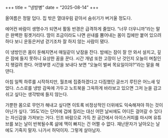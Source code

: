 +++
title = “냉방병”
date = “2025-08-14”
+++

올여름은 정말 덥다. 집 밖은 열대우림 같아서 숨쉬기가 버거울 정도다.

에어컨 바람이 생명수가 되면서 활동 반경은 급격하게 줄었다. “너무 더우니까”라는 말은 완벽한 핑곗거리다. 땀이 조금이라도 나면 쉰내를 뿜어내는 몸이 집에만 붙어 있으려 하다 보니 운동은커녕 걷기조차 잘 하지 않는 사람이 됐다.

이 냉방인은 몸이 둔해지면서 매일같이 낮잠을 잔다. 밤에는 잠이 잘 안 와서 설치고, 깊은 잠에 들지 못하니 요상한 꿈을 꾼다. 시간 개념 또한 고장이 난 것인지 오늘이 며칠인지 헷갈려 한다. 어영부영 시간을 보내다 보면 “오늘이 벌써 목요일이야?”라는 말을 해댄다.

아침 일찍 하루를 시작하지만, 월초에 집중하겠다고 다짐했던 글쓰기 루틴은 어느새 잊었다. 스스로를 냉방 감옥에 가두고 노트북을 그윽하게 바라보고 있으면 그저 눈을 감고 쉬고 싶다는 생각밖에 들지 않는다.

가뿐한 몸으로 무언가 해내고 싶다면 이토록 비정상적인 더위에도 익숙해져야 하는 것이 아닌가 싶다. ‘35도’라는 단어에 겁에 질리는 대신 어떤 날씨에도 어디든 걸어갈 수 있다는 자신감을 가져보는 거다. 인조 바람으로 가득 찬 공간에서 아이스커피를 마시며 유튜브를 보는 날이 반복될수록 삶에 맥이 빠지는 건 어쩔 수 없다. 재난문자가 날아오는 날에도 기죽지 말자. 나가서 허덕이자. 그렇게 살아남자.
